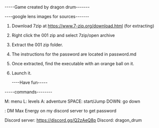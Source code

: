 -----Game created by dragon drum-------

----google lens images for sources-------

1) Download 7zip at https://www.7-zip.org/download.html (for extracting)
2) Right click the 001 zip and select 7zip/open archive
3) Extract the 001 zip folder.
4) The instructions for the password are located in password.md
5) Once extracted, find the executable with an orange ball on it.
6) Launch it.

   ----Have fun-----


-----commands--------

M: menu
L: levels
A: adventure
SPACE: start/Jump
DOWN: go down

<Unkown key>: DM Max Energy on my discord server to get password

Discord server: https://discord.gg/Q2zAeQ8p
Discord: dragon_drum
